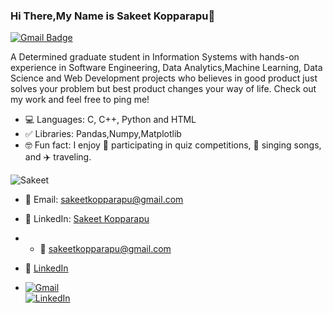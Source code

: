 ### Hi There,My Name is Sakeet Kopparapu👋

[![Gmail Badge](https://img.shields.io/badge/-sakeetkopparapu@gmail.com-c14438?style=flat-square&logo=Gmail&logoColor=white&link=mailto:kopparapu.sakeet@gmail.com)](mailto:kopparapu.sakeet@gmail.com)

A Determined graduate student in Information Systems with hands-on experience in Software Engineering, Data Analytics,Machine Learning, Data Science and Web Development projects who believes in good product just solves your problem but best product changes your way of life. Check out my work and feel free to ping me!
 
- 💻 Languages: C, C++, Python and HTML
- ✅ Libraries: Pandas,Numpy,Matplotlib
- 🤓 Fun fact: I enjoy 🧠 participating in quiz competitions, 🎤 singing songs, and ✈️ traveling.


 

<p align="left"><img src="https://github-readme-stats.vercel.app/api?username=Sakeet&show_icons=true" alt="Sakeet" /></p>

- 📧 Email: [sakeetkopparapu@gmail.com](mailto:sakeetkopparapu@gmail.com)  
- 🔗 LinkedIn: [Sakeet Kopparapu](https://www.linkedin.com/in/kopparapu-sakeet/)

- - 📧 <a href="mailto:sakeetkopparapu@gmail.com">sakeetkopparapu@gmail.com</a>  
- 🔗 [LinkedIn](https://www.linkedin.com/in/kopparapu-sakeet/)

- [![Gmail](https://img.shields.io/badge/Email-D14836?style=flat&logo=gmail&logoColor=white)](mailto:sakeetkopparapu@gmail.com)  
[![LinkedIn](https://img.shields.io/badge/LinkedIn-0077B5?style=flat&logo=linkedin&logoColor=white)](https://www.linkedin.com/in/kopparapu-sakeet/)

 


